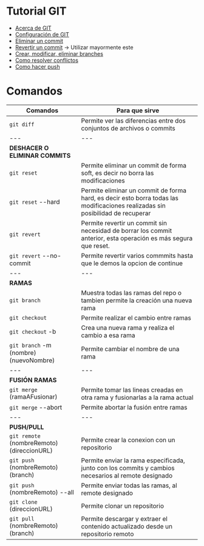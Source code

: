# Tutorial GIT
- [Acerca de GIT](https://git-scm.com/book/es/v2/Inicio---Sobre-el-Control-de-Versiones-Acerca-del-Control-de-Versiones)
- [Configuración de GIT](https://git-scm.com/book/es/v2/Personalizaci%C3%B3n-de-Git-Configuraci%C3%B3n-de-Git)
- [Eliminar un commit](https://www.youtube.com/watch?v=h-xN14zPgsQ&list=PLTd5ehIj0goMCnj6V5NdzSIHBgrIXckGU&index=6)
- [Revertir un commit](https://www.youtube.com/watch?v=4SwaV29SpIc&list=PLTd5ehIj0goMCnj6V5NdzSIHBgrIXckGU&index=7) -> Utilizar mayormente este
- [Crear, modificar, eliminar branches](https://www.youtube.com/watch?v=j0U9jBmP3LM&list=PLTd5ehIj0goMCnj6V5NdzSIHBgrIXckGU&index=9)
- [Como resolver conflictos](https://www.youtube.com/watch?v=CzOj076YGRY&list=PLTd5ehIj0goMCnj6V5NdzSIHBgrIXckGU&index=14)
- [Como hacer push](https://www.youtube.com/watch?v=jgeLj45G0tk&list=PLTd5ehIj0goMCnj6V5NdzSIHBgrIXckGU&index=19)

# Comandos 

| Comandos  | Para que sirve |
|---------- |----------------|
| `git diff`  | Permite ver las diferencias entre dos conjuntos de archivos o commits |
|---|---|
| **DESHACER O ELIMINAR COMMITS** | |
| `git reset` | Permite eliminar un commit de forma soft, es decir no borra las modificaciones |
| `git reset` --hard | Permite eliminar un commit de forma hard, es decir esto borra todas las modificaciones realizadas sin posibilidad de recuperar |
| `git revert` | Permite revertir un commit sin necesidad de borrar los commit anterior, esta operación es más segura que reset. |
| `git revert` --no-commit | Permite revertir varios commmits hasta que le demos la opcion de continue |
|---|---|
| **RAMAS** | |
| `git branch` | Muestra todas las ramas del repo o tambien permite la creación una nueva rama |
| `git checkout` | Permite realizar el cambio entre ramas |
| `git checkout` -b | Crea una nueva rama y realiza el cambio a esa rama |
| `git branch` -m (nombre) (nuevoNombre) | Permite cambiar el nombre de una rama |
|---|---|
| **FUSIÓN RAMAS** | |
| `git merge` (ramaAFusionar) | Permite tomar las lineas creadas en otra rama y fusionarlas a la rama actual |
| `git merge` --abort | Permite abortar la fusión entre ramas |
|---|---|
| **PUSH/PULL** | |
| `git remote` (nombreRemoto) (direccionURL) | Permite crear la conexion con un repositorio |
| `git push` (nombreRemoto) (branch)| Permite enviar la rama especificada, junto con los commits y cambios necesarios al remote designado |
| `git push` (nombreRemoto) --all| Permite enviar todas las ramas, al remote designado |
| `git clone` (direccionURL) | Permite clonar un repositorio |
| `git pull` (nombreRemoto) (branch) | Permite descargar y extraer el contenido actualizado desde un repositorio remoto |